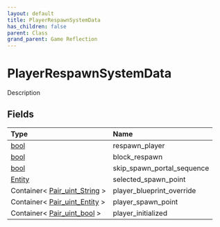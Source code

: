 ```yaml
---
layout: default
title: PlayerRespawnSystemData
has_children: false
parent: Class
grand_parent: Game Reflection
---
```

# PlayerRespawnSystemData
Description 

## Fields

| Type | Name |
|:----------|:--------------|
| [bool](/riftbreaker-wiki/docs/game-reflection/components/bool/) | respawn_player |
| [bool](/riftbreaker-wiki/docs/game-reflection/components/bool/) | block_respawn |
| [bool](/riftbreaker-wiki/docs/game-reflection/components/bool/) | skip_spawn_portal_sequence |
| [Entity](/riftbreaker-wiki/docs/game-reflection/classes/entity/) | selected_spawn_point |
| Container< [Pair_uint_String](/riftbreaker-wiki/docs/game-reflection/classes/pair_uint__string/) > | player_blueprint_override |
| Container< [Pair_uint_Entity](/riftbreaker-wiki/docs/game-reflection/classes/pair_uint__entity/) > | player_spawn_point |
| Container< [Pair_uint_bool](/riftbreaker-wiki/docs/game-reflection/classes/pair_uint_bool/) > | player_initialized |

